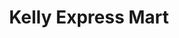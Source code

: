 ---
title: "Kelly Express Mart"
url: /jackson/kelly-express-mart-west-michigan-avenue/
shop: convenience
---